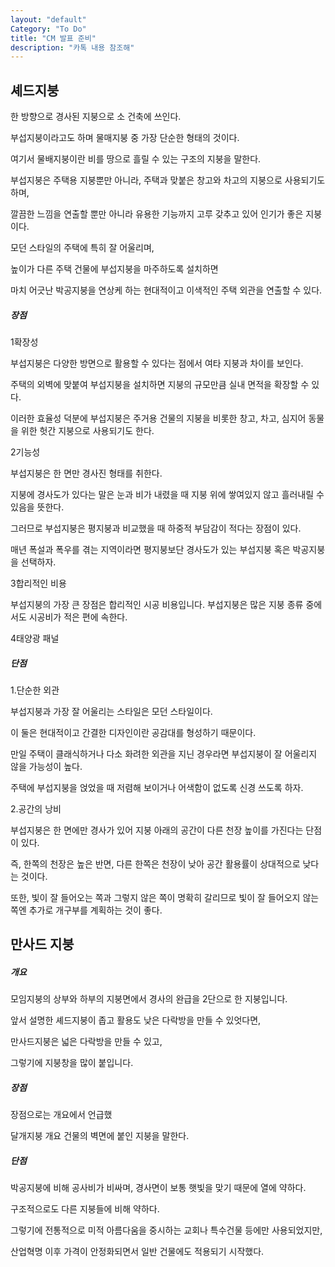```yaml
---
layout: "default"
Category: "To Do"
title: "CM 발표 준비"
description: "카톡 내용 참조해"
---
```


## 셰드지붕

한 방향으로 경사된 지붕으로 소 건축에 쓰인다.

부섭지붕이라고도 하며 물매지붕 중 가장 단순한 형태의 것이다.

여기서 물배지붕이란 비를 땅으로 흘릴 수 있는 구조의 지붕을 말한다.

부섭지붕은 주택용 지붕뿐만 아니라, 주택과 맞붙은 창고와 차고의 지붕으로 사용되기도 하며,

깔끔한 느낌을 연출할 뿐만 아니라 유용한 기능까지 고루 갖추고 있어 인기가 좋은 지붕이다.

모던 스타일의 주택에 특히 잘 어울리며,

높이가 다른 주택 건물에 부섭지붕을 마주하도록 설치하면

마치 어긋난 박공지붕을 연상케 하는 현대적이고 이색적인 주택 외관을 연출할 수 있다.

##### 장점

1확장성

부섭지붕은 다양한 방면으로 활용할 수 있다는 점에서 여타 지붕과 차이를 보인다.

주택의 외벽에 맞붙여 부섭지붕을 설치하면 지붕의 규모만큼 실내 면적을 확장할 수 있다.

이러한 효율성 덕분에 부섭지붕은 주거용 건물의 지붕을 비롯한 창고, 차고, 심지어 동물을 위한 헛간 지붕으로 사용되기도 한다.

2기능성

부섭지붕은 한 면만 경사진 형태를 취한다.

지붕에 경사도가 있다는 말은 눈과 비가 내렸을 때 지붕 위에 쌓여있지 않고 흘러내릴 수 있음을 뜻한다.

그러므로 부섭지붕은 평지붕과 비교했을 때 하중적 부담감이 적다는 장점이 있다.

매년 폭설과 폭우를 겪는 지역이라면 평지붕보단 경사도가 있는 부섭지붕 혹은 박공지붕을 선택하자.

3합리적인 비용

부섭지붕의 가장 큰 장점은 합리적인 시공 비용입니다. 부섭지붕은 많은 지붕 종류 중에서도 시공비가 적은 편에 속한다.

4태양광 패널

##### 단점
1.단순한 외관

부섭지붕과 가장 잘 어울리는 스타일은 모던 스타일이다.

이 둘은 현대적이고 간결한 디자인이란 공감대를 형성하기 때문이다.

만일 주택이 클래식하거나 다소 화려한 외관을 지닌 경우라면 부섭지붕이 잘 어울리지 않을 가능성이 높다.

주택에 부섭지붕을 얹었을 때 저렴해 보이거나 어색함이 없도록 신경 쓰도록 하자.

2.공간의 낭비

부섭지붕은 한 면에만 경사가 있어 지붕 아래의 공간이 다른 천장 높이를 가진다는 단점이 있다.

즉, 한쪽의 천장은 높은 반면, 다른 한쪽은 천장이 낮아 공간 활용률이 상대적으로 낮다는 것이다.

또한, 빛이 잘 들어오는 쪽과 그렇지 않은 쪽이 명확히 갈리므로 빛이 잘 들어오지 않는 쪽엔 추가로 개구부를 계획하는 것이 좋다.

## 만사드 지붕

##### 개요
모임지붕의 상부와 하부의 지붕면에서 경사의 완급을 2단으로 한 지붕입니다.

앞서 설명한 셰드지붕이 좁고 활용도 낮은 다락방을 만들 수 있엇다면,

만사드지붕은 넓은 다락방을 만들 수 있고,

그렇기에 지붕창을 많이 붙입니다.

##### 장점
장점으로는 개요에서 언급했

달개지붕
개요
건물의 벽면에 붙인 지붕을 말한다.

##### 단점
박공지붕에 비해 공사비가 비싸며, 경사면이 보통 햇빛을 맞기 때문에 열에 약하다.

구조적으로도 다른 지붕들에 비해 약하다.

그렇기에 전통적으로 미적 아름다움을 중시하는 교회나 특수건물 등에만 사용되었지만,

산업혁명 이후 가격이 안정화되면서 일반 건물에도 적용되기 시작했다.
